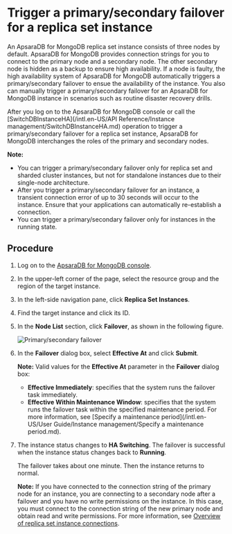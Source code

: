 # Trigger a primary/secondary failover for a replica set instance

An ApsaraDB for MongoDB replica set instance consists of three nodes by default. ApsaraDB for MongoDB provides connection strings for you to connect to the primary node and a secondary node. The other secondary node is hidden as a backup to ensure high availability. If a node is faulty, the high availability system of ApsaraDB for MongoDB automatically triggers a primary/secondary failover to ensue the availability of the instance. You also can manually trigger a primary/secondary failover for an ApsaraDB for MongoDB instance in scenarios such as routine disaster recovery drills.

After you log on to the ApsaraDB for MongoDB console or call the [SwitchDBInstanceHA](/intl.en-US/API Reference/Instance management/SwitchDBInstanceHA.md) operation to trigger a primary/secondary failover for a replica set instance, ApsaraDB for MongoDB interchanges the roles of the primary and secondary nodes.

**Note:**

-   You can trigger a primary/secondary failover only for replica set and sharded cluster instances, but not for standalone instances due to their single-node architecture.
-   After you trigger a primary/secondary failover for an instance, a transient connection error of up to 30 seconds will occur to the instance. Ensure that your applications can automatically re-establish a connection.
-   You can trigger a primary/secondary failover only for instances in the running state.

## Procedure

1.  Log on to the [ApsaraDB for MongoDB console](https://mongodb.console.aliyun.com/).

2.  In the upper-left corner of the page, select the resource group and the region of the target instance.

3.  In the left-side navigation pane, click **Replica Set Instances**.

4.  Find the target instance and click its ID.

5.  In the **Node List** section, click **Failover**, as shown in the following figure.

    ![Primary/secondary failover](https://static-aliyun-doc.oss-accelerate.aliyuncs.com/assets/img/en-US/0445298951/p13848.png)

6.  In the **Failover** dialog box, select **Effective At** and click **Submit**.

    **Note:** Valid values for the **Effective At** parameter in the **Failover** dialog box:

    -   **Effective Immediately**: specifies that the system runs the failover task immediately.
    -   **Effective Within Maintenance Window**: specifies that the system runs the failover task within the specified maintenance period. For more information, see [Specify a maintenance period](/intl.en-US/User Guide/Instance management/Specify a maintenance period.md).
7.  The instance status changes to **HA Switching**. The failover is successful when the instance status changes back to **Running**.

    The failover takes about one minute. Then the instance returns to normal.

    **Note:** If you have connected to the connection string of the primary node for an instance, you are connecting to a secondary node after a failover and you have no write permissions on the instance. In this case, you must connect to the connection string of the new primary node and obtain read and write permissions. For more information, see [Overview of replica set instance connections]().



